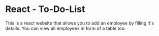 # React - To-Do-List

This is a react website that allows you to add an employee by filling it's details. You can view all employees in form of a table too.
